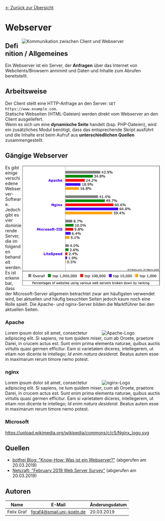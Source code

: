 [&#8592; Zurück zur Übersicht](..)

# Webserver

<img src="https://blog.botfrei.de/wp-content/uploads/2013/01/6_Abbildung-2-3-1.jpg" alt="Kommunikation zwischen Client und Webserver" width="450" align="right">

## Definition / Allgemeines
Ein Webserver ist ein Server, der **Anfragen** über das Internet von Webclients/Browsern annimmt und Daten und Inhalte zum Abrufen bereitstellt.

## Arbeitsweise
Der Client stellt eine HTTP-Anfrage an den Server: `GET https://www.example.com`. <br>
Statische Webseiten (HTML-Dateien) werden direkt vom Webserver an den Client ausgeliefert. <br>
Wenn es sich um eine **dynamische Seite** handelt (bsp. PHP-Dateien), wird ein zusätzliches Modul benötigt, dass das entsprechende Skript ausführt und die Inhalte erst beim Aufruf aus **unterschiedlichen Quellen** zusammengestellt.

## Gängige Webserver
<img src="../images/Marktanteil_Webserver.png" alt="Marktanteil von Webservern" width="450" align="right">
Es gibt einige verschiedene Webserver-Software. Jedoch gibt es vier dominierende Server, die im folgenden behandelt werden.
Es ist erkennbar, dass der Microsoft-Server allgemein betrachtet zwar am häufigsten verwendet wird, bei aktuellen und häufig besuchten Seiten jedoch kaum noch eine Rolle spielt. Die Apache- und nginx-Server bilden die Marktführer bei den aktuellen Seiten.

### Apache
<p> <img align="right" src="https://www.apache.org/foundation/press/kit/asf_logo.svg" alt="Apache-Logo" width="190">
Lorem ipsum dolor sit amet, consectetur adipiscing elit. Si sapiens, ne tum quidem miser, cum ab Oroete, praetore Darei, in crucem actus est. Sunt enim prima elementa naturae, quibus auctis vírtutis quasi germen efficitur. Eam si varietatem diceres, intellegerem, ut etiam non dicente te intellego; <i>Id enim natura desiderat.</i> Beatus autem esse in maximarum rerum timore nemo potest. 
</p>

### nginx
<p> <img align="right" src="https://upload.wikimedia.org/wikipedia/commons/c/c5/Nginx_logo.svg" alt="nginx-Logo" width="190">
Lorem ipsum dolor sit amet, consectetur adipiscing elit. Si sapiens, ne tum quidem miser, cum ab Oroete, praetore Darei, in crucem actus est. Sunt enim prima elementa naturae, quibus auctis vírtutis quasi germen efficitur. Eam si varietatem diceres, intellegerem, ut etiam non dicente te intellego; <i>Id enim natura desiderat.</i> Beatus autem esse in maximarum rerum timore nemo potest. 
</p>

### Microsoft


https://upload.wikimedia.org/wikipedia/commons/c/c5/Nginx_logo.svg
### 

## Quellen
- [botfrei Blog: "Know-How: Was ist ein Webserver?"](https://blog.botfrei.de/2013/01/webserver-die-qual-der-wahl/) (abgerufen am 20.03.2019)
- [Netcraft: "February 2019 Web Server Survey"](https://news.netcraft.com/archives/2019/02/28/february-2019-web-server-survey.html) (abgerufen am 20.03.2019)

## Autoren
| Name       | E-Mail                    | Änderungsdatum |
|------------|---------------------------|----------------|
| Felix Graf | fgraf4@smail.uni-koeln.de | 20.03.2019     |
